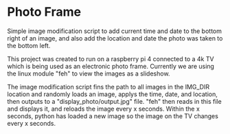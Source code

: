 Photo Frame
===========

Simple image modification script to add current time and date to the bottom right of an image,
and also add the location and date the photo was taken to the bottom left.

This project was created to run on a raspberry pi 4 connected to a 4k TV which is being
used as an electronic photo frame.  Currently we are using the linux module "feh" to view
the images as a slideshow.

The image modification script fins the path to all images in the IMG_DIR location and
randomly loads an image, applys the time, date, and location, then outputs to a 
"display_photo/output.jpg" file.  "feh" then reads in this file and displays it, and 
reloads the image every x seconds.  Within the x seconds, python has loaded a new image 
so the image on the TV changes every x seconds.